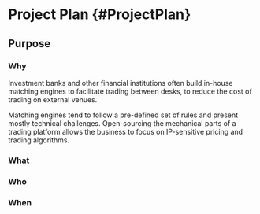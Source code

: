 Project Plan {#ProjectPlan}
============

Purpose
-------

### Why ###

Investment banks and other financial institutions often build in-house matching engines to
facilitate trading between desks, to reduce the cost of trading on external venues.

Matching engines tend to follow a pre-defined set of rules and present mostly technical
challenges. Open-sourcing the mechanical parts of a trading platform allows the business to focus on
IP-sensitive pricing and trading algorithms.

### What ###

### Who ###

### When ###
